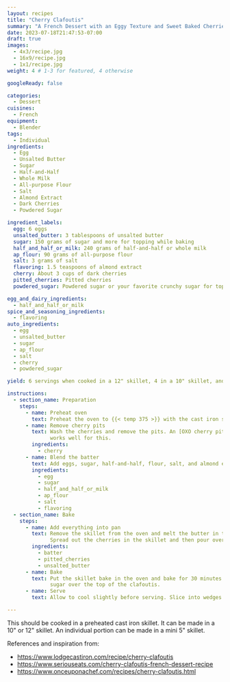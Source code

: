 ```yaml
---
layout: recipes
title: "Cherry Clafoutis"
summary: "A French Dessert with an Eggy Texture and Sweet Baked Cherries"
date: 2023-07-18T21:47:53-07:00
draft: true
images:
  - 4x3/recipe.jpg
  - 16x9/recipe.jpg
  - 1x1/recipe.jpg
weight: 4 # 1-3 for featured, 4 otherwise

googleReady: false

categories:
  - Dessert
cuisines:
  - French
equipment:
  - Blender
tags:
  - Individual
ingredients:
  - Egg
  - Unsalted Butter
  - Sugar
  - Half-and-Half
  - Whole Milk
  - All-purpose Flour
  - Salt
  - Almond Extract
  - Dark Cherries
  - Powdered Sugar

ingredient_labels:
  egg: 6 eggs
  unsalted_butter: 3 tablespoons of unsalted butter
  sugar: 150 grams of sugar and more for topping while baking
  half_and_half_or_milk: 240 grams of half-and-half or whole milk
  ap_flour: 90 grams of all-purpose flour
  salt: 3 grams of salt
  flavoring: 1.5 teaspoons of almond extract
  cherry: About 3 cups of dark cherries
  pitted_cherries: Pitted cherries
  powdered_sugar: Powdered sugar or your favorite crunchy sugar for topping

egg_and_dairy_ingredients:
  - half_and_half_or_milk
spice_and_seasoning_ingredients:
  - flavoring
auto_ingredients:
  - egg
  - unsalted_butter
  - sugar
  - ap_flour
  - salt
  - cherry
  - powdered_sugar

yield: 6 servings when cooked in a 12" skillet, 4 in a 10" skillet, and 1 in a 5" skillet

instructions:
  - section_name: Preparation
    steps:
      - name: Preheat oven
        text: Preheat the oven to {{< temp 375 >}} with the cast iron skillet in the oven.
      - name: Remove cherry pits
        text: Wash the cherries and remove the pits. An [OXO cherry pitter](https://www.oxo.com/quick-release-multi-cherry-pitter.html)
              works well for this.
        ingredients:
          - cherry
      - name: Blend the batter
        text: Add eggs, sugar, half-and-half, flour, salt, and almond extract in a blender and blend until smooth.
        ingredients:
          - egg
          - sugar
          - half_and_half_or_milk
          - ap_flour
          - salt
          - flavoring
  - section_name: Bake
    steps:
      - name: Add everything into pan
        text: Remove the skillet from the oven and melt the butter in the pan. Swirl around to coat the bottom and up the sides.
              Spread out the cherries in the skillet and then pour over the batter.
        ingredients:
          - batter
          - pitted_cherries
          - unsalted_butter
      - name: Bake
        text: Put the skillet bake in the oven and bake for 30 minutes. After 20 minutes of baking sprinkle about two tablespoons of 
              sugar over the top of the clafoutis.
      - name: Serve
        text: Allow to cool slightly before serving. Slice into wedges. Top with powdered sugar or with a crunchy finishing sugar.

---
```

This should be cooked in a preheated cast iron skillet. It can be made in a 10" or 12" skillet. An individual portion can be 
made in a mini 5" skillet.

References and inspiration from:
* https://www.lodgecastiron.com/recipe/cherry-clafoutis
* https://www.seriouseats.com/cherry-clafoutis-french-dessert-recipe
* https://www.onceuponachef.com/recipes/cherry-clafoutis.html
